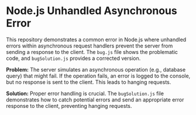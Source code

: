# Node.js Unhandled Asynchronous Error

This repository demonstrates a common error in Node.js where unhandled errors within asynchronous request handlers prevent the server from sending a response to the client.  The `bug.js` file shows the problematic code, and `bugSolution.js` provides a corrected version.

**Problem:** The server simulates an asynchronous operation (e.g., database query) that might fail. If the operation fails, an error is logged to the console, but no response is sent to the client. This leads to hanging requests.

**Solution:**  Proper error handling is crucial. The `bugSolution.js` file demonstrates how to catch potential errors and send an appropriate error response to the client, preventing hanging requests.